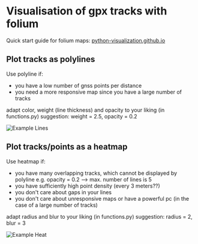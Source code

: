 # Visualisation of gpx tracks with folium

Quick start guide for folium maps: [python-visualization.github.io](https://python-visualization.github.io/folium/quickstart.html)

## Plot tracks as polylines
Use polyline if:
- you have a low number of gnss points per distance
- you need a more responsive map since you have a large number of tracks

adapt color, weight (line thickness) and opacity to your liking (in functions.py)
suggestion: weight = 2.5, opacity = 0.2

![Example Lines](https://github.com/michel-chris/trackvis/blob/master/exampleLines.jpg)

## Plot tracks/points as a heatmap
Use heatmap if:
- you have many overlapping tracks, which cannot be displayed by polyline e.g. opacity = 0.2 --> max. number of lines is 5
- you have sufficiently high point density (every 3 meters??)
- you don't care about gaps in your lines
- you don't care about unresponsive maps or have a powerful pc (in the case of a large number of tracks)

adapt radius and blur to your liking (in functions.py)
suggestion: radius = 2, blur = 3

![Example Heat](https://github.com/michel-chris/trackvis/blob/master/exampleHeat.jpg)